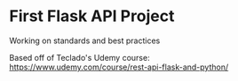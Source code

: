 # First Flask API Project

Working on standards and best practices

Based off of Teclado's Udemy course: https://www.udemy.com/course/rest-api-flask-and-python/